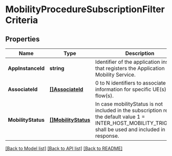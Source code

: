 # MobilityProcedureSubscriptionFilterCriteria

## Properties
Name | Type | Description | Notes
------------ | ------------- | ------------- | -------------
**AppInstanceId** | **string** | Identifier of the application instance that registers the Application Mobility Service. | [optional] [default to null]
**AssociateId** | [**[]AssociateId**](AssociateId.md) | 0 to N identifiers to associate the information for specific UE(s) and flow(s). | [optional] [default to null]
**MobilityStatus** | [**[]MobilityStatus**](MobilityStatus.md) | In case mobilityStatus is not included in the subscription request, the default value 1 &#x3D; INTER_HOST_MOBILITY_TRIGGERED shall be used and included in the response. | [optional] [default to null]

[[Back to Model list]](../README.md#documentation-for-models) [[Back to API list]](../README.md#documentation-for-api-endpoints) [[Back to README]](../README.md)

